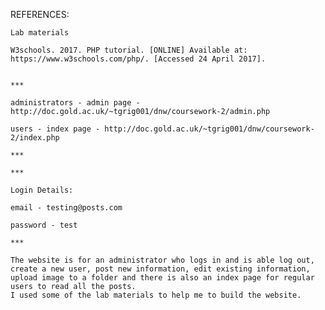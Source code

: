 REFERENCES:

	Lab materials

	W3schools. 2017. PHP tutorial. [ONLINE] Available at: https://www.w3schools.com/php/. [Accessed 24 April 2017].


	***

	administrators - admin page - http://doc.gold.ac.uk/~tgrig001/dnw/coursework-2/admin.php

	users - index page - http://doc.gold.ac.uk/~tgrig001/dnw/coursework-2/index.php

	***

	***

	Login Details:

	email - testing@posts.com

	password - test

	***

	The website is for an administrator who logs in and is able log out, create a new user, post new information, edit existing information, upload image to a folder and there is also an index page for regular users to read all the posts. 
	I used some of the lab materials to help me to build the website.   
